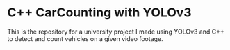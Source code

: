 # C++ CarCounting with YOLOv3
This is the repository for a university project I made using YOLOv3 and C++ to detect and count vehicles on a given video footage.
